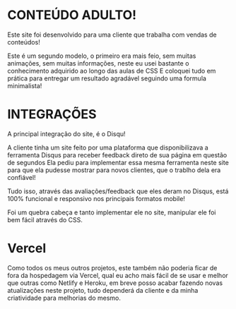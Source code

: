 # CONTEÚDO ADULTO!
Este site foi desenvolvido para uma cliente que trabalha com vendas de conteúdos!

Este é um segundo modelo, o primeiro era mais feio, sem muitas animações, sem muitas informações, neste eu usei bastante o conhecimento adquirido ao longo das aulas de CSS
E coloquei tudo em prática para entregar um resultado agradável seguindo uma formula minimalista!

# INTEGRAÇÕES

A principal integração do site, é o Disqu!

A cliente tinha um site feito por uma plataforma que disponibilizava a ferramenta Disqus para receber feedback direto de sua página em questão de segundos
Ela pediu para implementar essa mesma ferramenta neste site para que ela pudesse mostrar para novos clientes, que o trablho dela era confiável!

Tudo isso, através das avaliações/feedback que eles deram no Disqus, está 100% funcional e responsivo nos principais formatos mobile!

Foi um quebra cabeça e tanto implementar ele no site, manipular ele foi bem fácil através do CSS.

# Vercel
Como todos os meus outros projetos, este também não poderia ficar de fora da hospedagem via Vercel, qual eu acho mais fácil de se usar e melhor que outras como
Netlify e Heroku, em breve posso acabar fazendo novas atualizações neste projeto, tudo dependerá da cliente e da minha criatividade para melhorias do mesmo.
